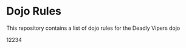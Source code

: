 Dojo Rules
==========

This repository contains a list of dojo rules for the Deadly Vipers dojo

12234
